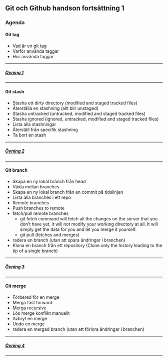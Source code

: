 ## Git och Github handson fortsättning 1

<!-- 
### Instruktionsfilm
https://kau.box.com/s/nj841t2mnqba3eqx6d7rajk0uj93roel
```
Tidskoder:
0:00:00 inledning/agenda
0:02:50 Introduktion till SCM och git
0:17:20 Övning 1
0:22:50 Varför terminalen för git?
0:26:50 Grunder Git 
0:29:40 Övning 2
0:51:04 Förstå och traversera tidslinjen i ett git repo
0:56:23 Övning 3
1:06:38 Vanliga misstag och hur du återställer + övning 4
1:13:00 Arbeta med remote och lokal kopia av repo + övning 5
1:29:20 Arbeta med readme och markdown + wiki + övning 6
```
-->


### Agenda
#### Git tag
* Vad är en git tag
* Varför använda taggar
* Hur använda taggar
---
##### [Övning 1](ovningar.md)
---
 
#### Git stash
* Stasha ett dirty directory (modified and staged tracked files)
* Återställa en stashning (allt blir unstaged)
* Stasha untracked (untracked, modified and staged tracked files)
* Stasha ignored (ignored, untracked, modified and staged tracked files)
* Lista alla stashningar
* Återställ från specifik stashning
* Ta bort en stash

---
##### [Övning 2](ovningar.md#-ovning2)
---

 
#### Git branch
* Skapa en ny lokal branch från head
* Växla mellan branches
* Skapa en ny lokal branch från en commit på tidslinjen
* Lista alla branches i ett repo
* Remote branches
* Push branches to remote
* fetch/pull remote branches 
   * git fetch command will fetch all the changes on the server that you don’t have yet, it will not modify your working  directory at all. It will simply get the data for you and let you merge it yourself.
   * git pull (fetches and merges)
* radera en branch (utan att spara ändringar i branchen)
* Klona en branch från ett repository (Clone only the history leading to the tip of a single branch)
  
---
##### [Övning 3](ovningar.md)
---
#### Git merge
* Förbered för en merge
* Merga fast forward
* Merga recursive
* Lös merge konflikt manuellt
* Avbryt en merge
* Undo en merge
* radera en mergad branch (utan att förlora ändringar i branchen)


---
##### [Övning 4](ovningar.md)
---


